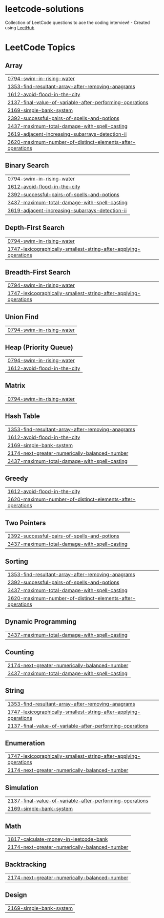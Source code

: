 # leetcode-solutions
Collection of LeetCode questions to ace the coding interview! - Created using [LeetHub](https://github.com/QasimWani/LeetHub)

<!---LeetCode Topics Start-->
# LeetCode Topics
## Array
|  |
| ------- |
| [0794-swim-in-rising-water](https://github.com/marcuspeh/leetcode-solutions/tree/master/0794-swim-in-rising-water) |
| [1353-find-resultant-array-after-removing-anagrams](https://github.com/marcuspeh/leetcode-solutions/tree/master/1353-find-resultant-array-after-removing-anagrams) |
| [1612-avoid-flood-in-the-city](https://github.com/marcuspeh/leetcode-solutions/tree/master/1612-avoid-flood-in-the-city) |
| [2137-final-value-of-variable-after-performing-operations](https://github.com/marcuspeh/leetcode-solutions/tree/master/2137-final-value-of-variable-after-performing-operations) |
| [2169-simple-bank-system](https://github.com/marcuspeh/leetcode-solutions/tree/master/2169-simple-bank-system) |
| [2392-successful-pairs-of-spells-and-potions](https://github.com/marcuspeh/leetcode-solutions/tree/master/2392-successful-pairs-of-spells-and-potions) |
| [3437-maximum-total-damage-with-spell-casting](https://github.com/marcuspeh/leetcode-solutions/tree/master/3437-maximum-total-damage-with-spell-casting) |
| [3619-adjacent-increasing-subarrays-detection-ii](https://github.com/marcuspeh/leetcode-solutions/tree/master/3619-adjacent-increasing-subarrays-detection-ii) |
| [3620-maximum-number-of-distinct-elements-after-operations](https://github.com/marcuspeh/leetcode-solutions/tree/master/3620-maximum-number-of-distinct-elements-after-operations) |
## Binary Search
|  |
| ------- |
| [0794-swim-in-rising-water](https://github.com/marcuspeh/leetcode-solutions/tree/master/0794-swim-in-rising-water) |
| [1612-avoid-flood-in-the-city](https://github.com/marcuspeh/leetcode-solutions/tree/master/1612-avoid-flood-in-the-city) |
| [2392-successful-pairs-of-spells-and-potions](https://github.com/marcuspeh/leetcode-solutions/tree/master/2392-successful-pairs-of-spells-and-potions) |
| [3437-maximum-total-damage-with-spell-casting](https://github.com/marcuspeh/leetcode-solutions/tree/master/3437-maximum-total-damage-with-spell-casting) |
| [3619-adjacent-increasing-subarrays-detection-ii](https://github.com/marcuspeh/leetcode-solutions/tree/master/3619-adjacent-increasing-subarrays-detection-ii) |
## Depth-First Search
|  |
| ------- |
| [0794-swim-in-rising-water](https://github.com/marcuspeh/leetcode-solutions/tree/master/0794-swim-in-rising-water) |
| [1747-lexicographically-smallest-string-after-applying-operations](https://github.com/marcuspeh/leetcode-solutions/tree/master/1747-lexicographically-smallest-string-after-applying-operations) |
## Breadth-First Search
|  |
| ------- |
| [0794-swim-in-rising-water](https://github.com/marcuspeh/leetcode-solutions/tree/master/0794-swim-in-rising-water) |
| [1747-lexicographically-smallest-string-after-applying-operations](https://github.com/marcuspeh/leetcode-solutions/tree/master/1747-lexicographically-smallest-string-after-applying-operations) |
## Union Find
|  |
| ------- |
| [0794-swim-in-rising-water](https://github.com/marcuspeh/leetcode-solutions/tree/master/0794-swim-in-rising-water) |
## Heap (Priority Queue)
|  |
| ------- |
| [0794-swim-in-rising-water](https://github.com/marcuspeh/leetcode-solutions/tree/master/0794-swim-in-rising-water) |
| [1612-avoid-flood-in-the-city](https://github.com/marcuspeh/leetcode-solutions/tree/master/1612-avoid-flood-in-the-city) |
## Matrix
|  |
| ------- |
| [0794-swim-in-rising-water](https://github.com/marcuspeh/leetcode-solutions/tree/master/0794-swim-in-rising-water) |
## Hash Table
|  |
| ------- |
| [1353-find-resultant-array-after-removing-anagrams](https://github.com/marcuspeh/leetcode-solutions/tree/master/1353-find-resultant-array-after-removing-anagrams) |
| [1612-avoid-flood-in-the-city](https://github.com/marcuspeh/leetcode-solutions/tree/master/1612-avoid-flood-in-the-city) |
| [2169-simple-bank-system](https://github.com/marcuspeh/leetcode-solutions/tree/master/2169-simple-bank-system) |
| [2174-next-greater-numerically-balanced-number](https://github.com/marcuspeh/leetcode-solutions/tree/master/2174-next-greater-numerically-balanced-number) |
| [3437-maximum-total-damage-with-spell-casting](https://github.com/marcuspeh/leetcode-solutions/tree/master/3437-maximum-total-damage-with-spell-casting) |
## Greedy
|  |
| ------- |
| [1612-avoid-flood-in-the-city](https://github.com/marcuspeh/leetcode-solutions/tree/master/1612-avoid-flood-in-the-city) |
| [3620-maximum-number-of-distinct-elements-after-operations](https://github.com/marcuspeh/leetcode-solutions/tree/master/3620-maximum-number-of-distinct-elements-after-operations) |
## Two Pointers
|  |
| ------- |
| [2392-successful-pairs-of-spells-and-potions](https://github.com/marcuspeh/leetcode-solutions/tree/master/2392-successful-pairs-of-spells-and-potions) |
| [3437-maximum-total-damage-with-spell-casting](https://github.com/marcuspeh/leetcode-solutions/tree/master/3437-maximum-total-damage-with-spell-casting) |
## Sorting
|  |
| ------- |
| [1353-find-resultant-array-after-removing-anagrams](https://github.com/marcuspeh/leetcode-solutions/tree/master/1353-find-resultant-array-after-removing-anagrams) |
| [2392-successful-pairs-of-spells-and-potions](https://github.com/marcuspeh/leetcode-solutions/tree/master/2392-successful-pairs-of-spells-and-potions) |
| [3437-maximum-total-damage-with-spell-casting](https://github.com/marcuspeh/leetcode-solutions/tree/master/3437-maximum-total-damage-with-spell-casting) |
| [3620-maximum-number-of-distinct-elements-after-operations](https://github.com/marcuspeh/leetcode-solutions/tree/master/3620-maximum-number-of-distinct-elements-after-operations) |
## Dynamic Programming
|  |
| ------- |
| [3437-maximum-total-damage-with-spell-casting](https://github.com/marcuspeh/leetcode-solutions/tree/master/3437-maximum-total-damage-with-spell-casting) |
## Counting
|  |
| ------- |
| [2174-next-greater-numerically-balanced-number](https://github.com/marcuspeh/leetcode-solutions/tree/master/2174-next-greater-numerically-balanced-number) |
| [3437-maximum-total-damage-with-spell-casting](https://github.com/marcuspeh/leetcode-solutions/tree/master/3437-maximum-total-damage-with-spell-casting) |
## String
|  |
| ------- |
| [1353-find-resultant-array-after-removing-anagrams](https://github.com/marcuspeh/leetcode-solutions/tree/master/1353-find-resultant-array-after-removing-anagrams) |
| [1747-lexicographically-smallest-string-after-applying-operations](https://github.com/marcuspeh/leetcode-solutions/tree/master/1747-lexicographically-smallest-string-after-applying-operations) |
| [2137-final-value-of-variable-after-performing-operations](https://github.com/marcuspeh/leetcode-solutions/tree/master/2137-final-value-of-variable-after-performing-operations) |
## Enumeration
|  |
| ------- |
| [1747-lexicographically-smallest-string-after-applying-operations](https://github.com/marcuspeh/leetcode-solutions/tree/master/1747-lexicographically-smallest-string-after-applying-operations) |
| [2174-next-greater-numerically-balanced-number](https://github.com/marcuspeh/leetcode-solutions/tree/master/2174-next-greater-numerically-balanced-number) |
## Simulation
|  |
| ------- |
| [2137-final-value-of-variable-after-performing-operations](https://github.com/marcuspeh/leetcode-solutions/tree/master/2137-final-value-of-variable-after-performing-operations) |
| [2169-simple-bank-system](https://github.com/marcuspeh/leetcode-solutions/tree/master/2169-simple-bank-system) |
## Math
|  |
| ------- |
| [1817-calculate-money-in-leetcode-bank](https://github.com/marcuspeh/leetcode-solutions/tree/master/1817-calculate-money-in-leetcode-bank) |
| [2174-next-greater-numerically-balanced-number](https://github.com/marcuspeh/leetcode-solutions/tree/master/2174-next-greater-numerically-balanced-number) |
## Backtracking
|  |
| ------- |
| [2174-next-greater-numerically-balanced-number](https://github.com/marcuspeh/leetcode-solutions/tree/master/2174-next-greater-numerically-balanced-number) |
## Design
|  |
| ------- |
| [2169-simple-bank-system](https://github.com/marcuspeh/leetcode-solutions/tree/master/2169-simple-bank-system) |
<!---LeetCode Topics End-->